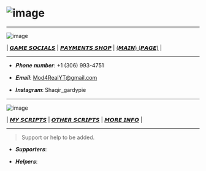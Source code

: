 # ![image](https://github.com/Mod4Real/Mod4Real.github.io/assets/134821089/30700225-6658-46b1-aa22-f1c1924b93bf)

----------------------------------------------------------------------------------

![image](https://github.com/Mod4Real3/Mod4Real3.github.io/assets/138243926/d2465778-d8a2-40db-aa75-a854568afc9e)


| [𝙂𝘼𝙈𝙀 𝙎𝙊𝘾𝙄𝘼𝙇𝙎](https://mod4real1.github.io/) | [𝙋𝘼𝙔𝙈𝙀𝙉𝙏𝙎 𝙎𝙃𝙊𝙋](https://mod4real2.github.io/) | [(𝙈𝘼𝙄𝙉) (𝙋𝘼𝙂𝙀)](https://mod4real.github.io/) | 

----------------------------------------------------------------------------------

+ 𝑷𝒉𝒐𝒏𝒆 𝒏𝒖𝒎𝒃𝒆𝒓: +1 (306) 993-4751

+ 𝑬𝒎𝒂𝒊𝒍: Mod4RealYT@gmail.com

+ 𝑰𝒏𝒔𝒕𝒂𝒈𝒓𝒂𝒎: Shaqir_gardypie
  
----------------------------------------------------------------------------------

![image](https://github.com/Mod4Real3/Mod4Real3.github.io/assets/138243926/7901bb4f-56ba-4e4f-99be-34530640bd46)


| [𝙈𝙔 𝙎𝘾𝙍𝙄𝙋𝙏𝙎](https://mod4real4.github.io/) | [𝙊𝙏𝙃𝙀𝙍 𝙎𝘾𝙍𝙄𝙋𝙏𝙎](https://mod4real5.github.io/) | [𝙈𝙊𝙍𝙀 𝙄𝙉𝙁𝙊](https://mod4real6.github.io/) | 

----------------------------------------------------------------------------------

> Support or help to be added.

+ 𝑺𝒖𝒑𝒑𝒐𝒓𝒕𝒆𝒓𝒔: 
   
+ 𝑯𝒆𝒍𝒑𝒆𝒓𝒔: 
